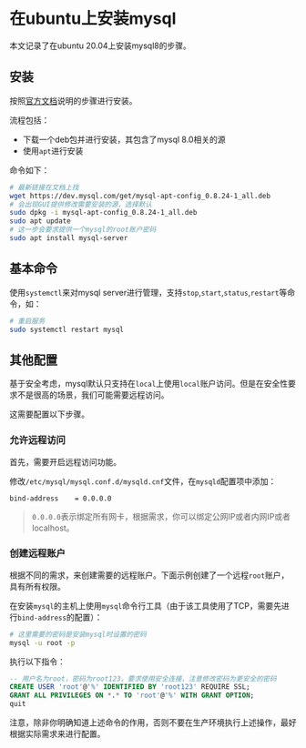 # 在ubuntu上安装mysql

本文记录了在ubuntu 20.04上安装mysql8的步骤。

## 安装

按照[官方文档](https://dev.mysql.com/doc/mysql-apt-repo-quick-guide/en/#apt-repo-fresh-install)说明的步骤进行安装。

流程包括：

- 下载一个deb包并进行安装，其包含了mysql 8.0相关的源
- 使用`apt`进行安装

命令如下：

```bash
# 最新链接在文档上找
wget https://dev.mysql.com/get/mysql-apt-config_0.8.24-1_all.deb
# 会出现GUI提供修改需要安装的源，选择默认
sudo dpkg -i mysql-apt-config_0.8.24-1_all.deb
sudo apt update
# 这一步会要求提供一个mysql的root账户密码
sudo apt install mysql-server
```

## 基本命令

使用`systemctl`来对mysql server进行管理，支持`stop`,`start`,`status`,`restart`等命令，如：

```bash
# 重启服务
sudo systemctl restart mysql
```

## 其他配置

基于安全考虑，mysql默认只支持在`local`上使用`local`账户访问。但是在安全性要求不是很高的场景，我们可能需要远程访问。

这需要配置以下步骤。

### 允许远程访问

首先，需要开启远程访问功能。

修改`/etc/mysql/mysql.conf.d/mysqld.cnf`文件，在`mysqld`配置项中添加：

```
bind-address    = 0.0.0.0
```

>`0.0.0.0`表示绑定所有网卡，根据需求，你可以绑定公网IP或者内网IP或者localhost。

### 创建远程账户

根据不同的需求，来创建需要的远程账户。下面示例创建了一个远程`root`账户，具有所有权限。

在安装`mysql`的主机上使用`mysql`命令行工具（由于该工具使用了TCP，需要先进行`bind-address`的配置）：

```bash
# 这里需要的密码是安装mysql时设置的密码
mysql -u root -p
```

执行以下指令：

```sql
-- 用户名为root，密码为root123，要求使用安全连接，注意修改密码为更安全的密码
CREATE USER 'root'@'%' IDENTIFIED BY 'root123' REQUIRE SSL;
GRANT ALL PRIVILEGES ON *.* TO 'root'@'%' WITH GRANT OPTION;
quit
```

注意，除非你明确知道上述命令的作用，否则不要在生产环境执行上述操作，最好根据实际需求来进行配置。
